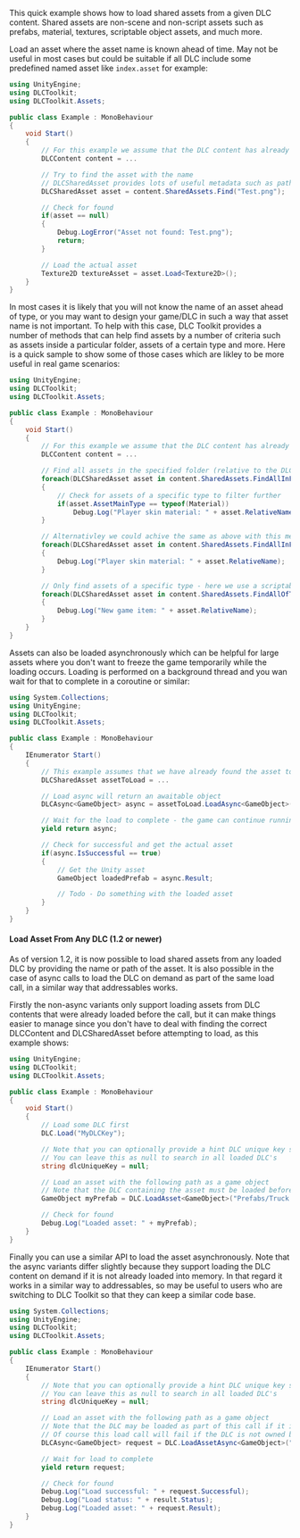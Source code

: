 ﻿This quick example shows how to load shared assets from a given DLC content.
Shared assets are non-scene and non-script assets such as prefabs, material, textures, scriptable object assets, and much more.  

Load an asset where the asset name is known ahead of time. May not be useful in most cases but could be suitable if all DLC include some predefined named asset like `index.asset` for example:

```cs
using UnityEngine;
using DLCToolkit;
using DLCToolkit.Assets;

public class Example : MonoBehaviour
{
	void Start()
	{
		// For this example we assume that the DLC content has already been loaded
		DLCContent content = ...

		// Try to find the asset with the name
		// DLCSharedAsset provides lots of useful metadata such as path, extension, type and more
		DLCSharedAsset asset = content.SharedAssets.Find("Test.png");

		// Check for found
		if(asset == null)
		{
			Debug.LogError("Asset not found: Test.png");
			return;
		}

		// Load the actual asset
		Texture2D textureAsset = asset.Load<Texture2D>();
	}
}
```

In most cases it is likely that you will not know the name of an asset ahead of type, or you may want to design your game/DLC in such a way that asset name is not important. 
To help with this case, DLC Toolkit provides a number of methods that can help find assets by a number of criteria such as assets inside a particular folder, assets of a certain type and more.
Here is a quick sample to show some of those cases which are likley to be more useful in real game scenarios:

```cs
using UnityEngine;
using DLCToolkit;
using DLCToolkit.Assets;

public class Example : MonoBehaviour
{
	void Start()
	{
		// For this example we assume that the DLC content has already been loaded
		DLCContent content = ...

		// Find all assets in the specified folder (relative to the DLC root folder)
		foreach(DLCSharedAsset asset in content.SharedAssets.FindAllInFolder("Character/PlayerSkins"))
		{
			// Check for assets of a specific type to filter further
			if(asset.AssetMainType == typeof(Material))
				Debug.Log("Player skin material: " + asset.RelativeName);
		}

		// Alternativley we could achive the same as above with this method
		foreach(DLCSharedAsset asset in content.SharedAssets.FindAllInFolderWithExtension("Character/PlayerSkins", ".mat"))
		{
			Debug.Log("Player skin material: " + asset.RelativeName);
		}

		// Only find assets of a specific type - here we use a scriptable object as the type since it is a common and recommended approach for storing new game items
		foreach(DLCSharedAsset asset in content.SharedAssets.FindAllOfType<MyScriptableItem>())
		{
			Debug.Log("New game item: " + asset.RelativeName);
		}
	}
}
```

Assets can also be loaded asynchronously which can be helpful for large assets where you don't want to freeze the game temporarily while the loading occurs. Loading is performed on a background thread and you wan wait for that to complete in a coroutine or similar:

```cs
using System.Collections;
using UnityEngine;
using DLCToolkit;
using DLCToolkit.Assets;

public class Example : MonoBehaviour
{
	IEnumerator Start()
	{
		// This example assumes that we have already found the asset to load via one of the above approaches
		DLCSharedAsset assetToLoad = ...

		// Load async will return an awaitable object
		DLCAsync<GameObject> async = assetToLoad.LoadAsync<GameObject>();

		// Wait for the load to complete - the game can continue running in the meantime
		yield return async;

		// Check for successful and get the actual asset
		if(async.IsSuccessful == true)
		{
			// Get the Unity asset
			GameObject loadedPrefab = async.Result;

			// Todo - Do something with the loaded asset
		}
	}
}
```

#### Load Asset From Any DLC (1.2 or newer)
As of version 1.2, it is now possible to load shared assets from any loaded DLC by providing the name or path of the asset. It is also possible in the case of async calls to load the DLC on demand as part of the same load call, in a similar way that addressables works.

Firstly the non-async variants only support loading assets from DLC contents that were already loaded before the call, but it can make things easier to manage since you don't have to deal with finding the correct DLCContent and DLCSharedAsset before attempting to load, as this example shows:

```cs
using UnityEngine;
using DLCToolkit;
using DLCToolkit.Assets;

public class Example : MonoBehaviour
{
	void Start()
	{
		// Load some DLC first
		DLC.Load("MyDLCKey");

		// Note that you can optionally provide a hint DLC unique key so that the load call will only search in this specific DLC content.
		// You can leave this as null to search in all loaded DLC's
		string dlcUniqueKey = null;

		// Load an asset with the following path as a game object
		// Note that the DLC containing the asset must be loaded before this call, but check out the async alternative to support on demand DLC loading
		GameObject myPrefab = DLC.LoadAsset<GameObject>("Prefabs/Truck.prefab", dlcUniqueKey);

		// Check for found
		Debug.Log("Loaded asset: " + myPrefab);
	}
}
```

Finally you can use a similar API to load the asset asynchronously. Note that the async variants differ slightly because they support loading the DLC content on demand if it is not already loaded into memory. In that regard it works in a similar way to addressables, so may be useful to users who are switching to DLC Toolkit so that they can keep a similar code base.

```cs
using System.Collections;
using UnityEngine;
using DLCToolkit;
using DLCToolkit.Assets;

public class Example : MonoBehaviour
{
	IEnumerator Start()
	{
		// Note that you can optionally provide a hint DLC unique key so that the load call will only search in this specific DLC content.
		// You can leave this as null to search in all loaded DLC's
		string dlcUniqueKey = null;

		// Load an asset with the following path as a game object
		// Note that the DLC may be loaded as part of this call if it is not already loaded into memory, assuming that the containing DLC can be determined from the asset load path.
		// Of course this load call will fail if the DLC is not owned by the user according to DRM, or if it cannot be loaded for whatever reason
		DLCAsync<GameObject> request = DLC.LoadAssetAsync<GameObject>("Prefabs/Truck.prefab", dlcUniqueKey);

		// Wait for load to complete
		yield return request;

		// Check for found
		Debug.Log("Load successful: " + request.Successful);
		Debug.Log("Load status: " + result.Status);
		Debug.Log("Loaded asset: " + request.Result);
	}
}
```
